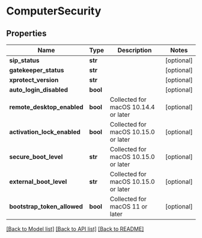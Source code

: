 # ComputerSecurity

## Properties
Name | Type | Description | Notes
------------ | ------------- | ------------- | -------------
**sip_status** | **str** |  | [optional] 
**gatekeeper_status** | **str** |  | [optional] 
**xprotect_version** | **str** |  | [optional] 
**auto_login_disabled** | **bool** |  | [optional] 
**remote_desktop_enabled** | **bool** | Collected for macOS 10.14.4 or later | [optional] 
**activation_lock_enabled** | **bool** | Collected for macOS 10.15.0 or later | [optional] 
**secure_boot_level** | **str** | Collected for macOS 10.15.0 or later | [optional] 
**external_boot_level** | **str** | Collected for macOS 10.15.0 or later | [optional] 
**bootstrap_token_allowed** | **bool** | Collected for macOS 11 or later | [optional] 

[[Back to Model list]](../README.md#documentation-for-models) [[Back to API list]](../README.md#documentation-for-api-endpoints) [[Back to README]](../README.md)


